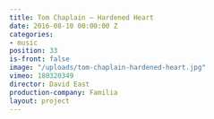 ```yaml
---
title: Tom Chaplain — Hardened Heart
date: 2016-08-10 00:00:00 Z
categories:
- music
position: 33
is-front: false
image: "/uploads/tom-chaplain-hardened-heart.jpg"
vimeo: 180320349
director: David East
production-company: Familia
layout: project
---
```


